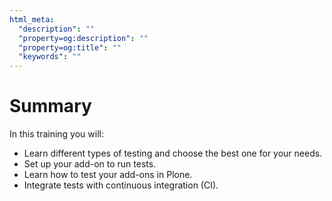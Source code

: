 ```yaml
---
html_meta:
  "description": ""
  "property=og:description": ""
  "property=og:title": ""
  "keywords": ""
---
```


# Summary

In this training you will:

- Learn different types of testing and choose the best one for your needs.
- Set up your add-on to run tests.
- Learn how to test your add-ons in Plone.
- Integrate tests with continuous integration (CI).

